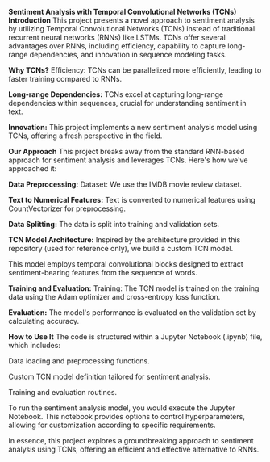 **Sentiment Analysis with Temporal Convolutional Networks (TCNs)**
**Introduction**
This project presents a novel approach to sentiment analysis by utilizing Temporal Convolutional Networks (TCNs) instead of traditional recurrent neural networks (RNNs) like LSTMs. TCNs offer several advantages over RNNs, including efficiency, capability to capture long-range dependencies, and innovation in sequence modeling tasks.

**Why TCNs?**
Efficiency: TCNs can be parallelized more efficiently, leading to faster training compared to RNNs.

**Long-range Dependencies:** TCNs excel at capturing long-range dependencies within sequences, crucial for understanding sentiment in text.

**Innovation:** This project implements a new sentiment analysis model using TCNs, offering a fresh perspective in the field.

**Our Approach**
This project breaks away from the standard RNN-based approach for sentiment analysis and leverages TCNs. Here's how we've approached it:

**Data Preprocessing:**
Dataset: We use the IMDB movie review dataset.

**Text to Numerical Features:** Text is converted to numerical features using CountVectorizer for preprocessing.

**Data Splitting:** The data is split into training and validation sets.

**TCN Model Architecture:**
Inspired by the architecture provided in this repository (used for reference only), we build a custom TCN model.

This model employs temporal convolutional blocks designed to extract sentiment-bearing features from the sequence of words.

**Training and Evaluation:**
Training: The TCN model is trained on the training data using the Adam optimizer and cross-entropy loss function.

**Evaluation:** The model's performance is evaluated on the validation set by calculating accuracy.

**How to Use It**
The code is structured within a Jupyter Notebook (.ipynb) file, which includes:

Data loading and preprocessing functions.

Custom TCN model definition tailored for sentiment analysis.

Training and evaluation routines.

To run the sentiment analysis model, you would execute the Jupyter Notebook. This notebook provides options to control hyperparameters, allowing for customization according to specific requirements. 

In essence, this project explores a groundbreaking approach to sentiment analysis using TCNs, offering an efficient and effective alternative to RNNs.





